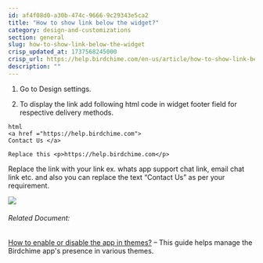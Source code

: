 ```yaml
---
id: af4f08d0-a30b-474c-9666-9c29343e5ca2
title: "How to show link below the widget?"
category: design-and-customizations
section: general
slug: how-to-show-link-below-the-widget
crisp_updated_at: 1737568245000
crisp_url: https://help.birdchime.com/en-us/article/how-to-show-link-below-the-widget-1v7vc8v/
description: ""
---
```


1. Go to Design settings.

2. To display the link add following html code in widget footer field for respective delivery methods.

```
html
<a href ="https://help.birdchime.com"> 
Contact Us </a>

Replace this <p>https://help.birdchime.com</p>
```

Replace the link with your link ex. whats app support chat link, email chat link etc. and also you can replace the text “Contact Us” as per your requirement.

![](https://storage.crisp.chat/users/helpdesk/website/ca826b447482b000/footer-text-final_1ywpi5d.png)

###### Related Document:

[How to enable or disable the app in themes?](https://help.birdchime.com/en-us/article/how-to-enable-or-disable-the-app-in-themes-pjqygb/) – This guide helps manage the Birdchime app's presence in various themes.
